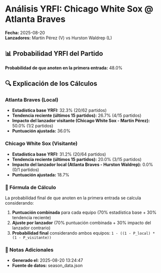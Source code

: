# Análisis YRFI: Chicago White Sox @ Atlanta Braves

**Fecha:** 2025-08-20  
**Lanzadores:** Martín Pérez (V) vs Hurston Waldrep (L)

## 📊 Probabilidad YRFI del Partido

**Probabilidad de que anoten en la primera entrada:** 48.0%

## 🔍 Explicación de los Cálculos

### Atlanta Braves (Local)
- **Estadística base YRFI:** 32.3% (20/62 partidos)
- **Tendencia reciente (últimos 15 partidos):** 26.7% (4/15 partidos)
- **Impacto del lanzador visitante (Chicago White Sox - Martín Pérez):** 50.0% (1/2 partidos)
- **Puntuación ajustada:** 36.0%

### Chicago White Sox (Visitante)
- **Estadística base YRFI:** 31.2% (20/64 partidos)
- **Tendencia reciente (últimos 15 partidos):** 20.0% (3/15 partidos)
- **Impacto del lanzador local (Atlanta Braves - Hurston Waldrep):** 0.0% (0/1 partidos)
- **Puntuación ajustada:** 18.7%

### 📝 Fórmula de Cálculo

La probabilidad final de que anoten en la primera entrada se calcula considerando:
1. **Puntuación combinada** para cada equipo (70% estadística base + 30% tendencia reciente)
2. **Ajuste por lanzador** (70% puntuación combinada + 30% impacto del lanzador contrario)
3. **Probabilidad final** considerando ambos equipos: `1 - ((1 - P_local) * (1 - P_visitante))`

### 📌 Notas Adicionales

- **Generado el:** 2025-08-20 13:24:47
- **Fuente de datos:** season_data.json
